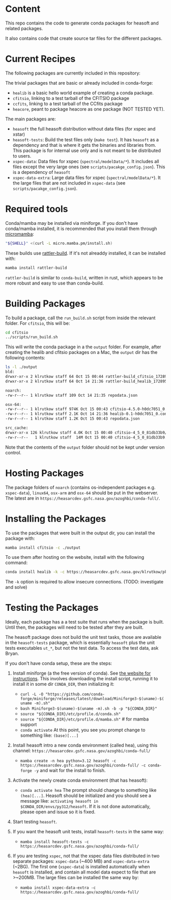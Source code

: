 # Content
This repo contains the code to generate conda packages for heasoft and related
packages.

It also contains code that create source tar files for the different packages.

# Current Recipes


The following packages are currently included in this repository:

The trivial packages that are basic or already included in conda-forge:
- `healib` is a basic hello world example of creating a conda package.
- `cfitsio`, linking to a test tarball of the CFITSIO package
- `ccfits`, linking to a test tarball of the CCfits package
- `heacore`, peant to package heacore as one package (NOT TESTED YET).

The main packages are:
- `heasoft` the full heasoft distribution without data files (for xspec and xstar)
- `heasoft-tests`: Build the test files only (`make test`). It has `heasoft` as a dependency
and that is where it gets the binaries and libraries from. This package is for internal
use only and is not meant to be distributed to users.
- `xspec-data`: Data files for xspec (`spectral/modelData/*`). It includes all files except
the very large ones (see `scripts/pacakge_config.json`). This is a dependency of `heasoft`
- `xspec-data-extra`: Large data files for xspec (`spectral/modelData/*`). It the large files
that are not included in `xspec-data` (see `scripts/pacakge_config.json`).

# Required tools
Conda/mamba may be installed via miniforge. If you don't have conda/mamba installed, it is recommended that you install them through [micromamba](https://mamba.readthedocs.io/en/latest/installation/micromamba-installation.html): 

```sh
"${SHELL}" <(curl -L micro.mamba.pm/install.sh)
```

These builds use [rattler-build](https://github.com/prefix-dev/rattler-build/). If it's not alreaddy installed, it can be installed with:
```sh
mamba install rattler-build
```

`rattler-build` is similar to `conda-build`, written in rust, which appears to be more robust and easy to use than conda-build.

# Building Packages

To build a package, call the `run_build.sh` script from inside the relevant folder. For `cfitsio`, this will be:
```sh
cd cfitsio
../scripts/run_build.sh
```

This will write the conda package in a the `output` folder. For example, after creating the healib and cfitsio packages on a Mac, the `output` dir has the following contents:

```sh
ls -l ./output
bld:
drwxr-xr-x 2 klrutkow staff 64 Oct 15 00:44 rattler-build_cfitsio_1728967256/
drwxr-xr-x 2 klrutkow staff 64 Oct 14 21:36 rattler-build_healib_1728956112/

noarch:
-rw-r--r-- 1 klrutkow staff 109 Oct 14 21:35 repodata.json

osx-64:
-rw-r--r-- 1 klrutkow staff 974K Oct 15 00:43 cfitsio-4.5.0-h0dc7051_0.conda
-rw-r--r-- 1 klrutkow staff 2.1K Oct 14 21:36 healib-0.1-h0dc7051_0.conda
-rw-r--r-- 1 klrutkow staff 1.2K Oct 15 00:43 repodata.json

src_cache:
drwxr-xr-x 126 klrutkow staff 4.0K Oct 15 00:40 cfitsio-4_5_0_81db33b9/
-rw-r--r--   1 klrutkow staff  14M Oct 15 00:40 cfitsio-4_5_0_81db33b9.tar
```

Note that the contents of the `output` folder should not be kept under version control.

# Hosting Packages

The package folders of `noarch` (contains os-independent packages e.g. `xspec-data`), `linux64`,
`osx-arm` and `osx-64` should be put in the webserver. The latest are in `https://heasarcdev.gsfc.nasa.gov/azoghbi/conda-full/`.


# Installing the Packages 

To use the packages that were built in the output dir, you can install the package with:
```sh
mamba install cfitsio -c ./output
```

To use them after hosting on the website, install with the following command:
```sh
conda install healib -k -c https://heasarcdev.gsfc.nasa.gov/klrutkow/pkg_mgrs/
```

The `-k` option is required to allow insecure connections. (TODO: investigate and solve)

# Testing the Packages
Ideally, each package has a a test suite that runs when the package is built. Until then,
the packages will need to be tested after they are built.

The heasoft package does not build the unit test tasks, those are available in the
`heasoft-tests` package, which is essentially `heasoft` plus the unit tests executables
`ut_*`, but not the test data. To access the test data, ask Bryan.

If you don't have conda setup, these are the steps:

1. Install miniforge (a the free version of conda). See 
[the website for instructions](https://github.com/conda-forge/miniforge).
This involves downloading the install script, running it to install it in some dir `CONDA_DIR`, then initializing it:
    - `curl -L -O "https://github.com/conda-forge/miniforge/releases/latest/download/Miniforge3-$(uname)-$(uname -m).sh"`
    - `bash Miniforge3-$(uname)-$(uname -m).sh -b -p "${CONDA_DIR}"`
    - `source "${CONDA_DIR}/etc/profile.d/conda.sh"`
    - `source "${CONDA_DIR}/etc/profile.d/mamba.sh"` # for mamba support
    - `conda activate`
At this point, you see you prompt change to something like: `(base)[...]`

2. Install heasoft intro a new conda environment (called hea),
using this channel: `https://heasarcdev.gsfc.nasa.gov/azoghbi/conda-full/`
    - `mamba create -n hea python=3.12 heasoft -c https://heasarcdev.gsfc.nasa.gov/azoghbi/conda-full/ -c conda-forge -y`
and wait for the install to finish.

3. Activate the newly create conda environment (that has heasoft):
    - `conda activate hea`
The prompt should change to something like `(hea)[...]`.
Heasoft should be initialized and you should see a message like:
`activating heasoft in $CONDA_DIR/envs/py312/heasoft`.
If it is not done automatically, please open and issue so it is fixed.

4. Start testing `heasoft`.

5. If you want the heasoft unit tests, install `heasoft-tests` in the same way:
    - `mamba install heasoft-tests -c https://heasarcdev.gsfc.nasa.gov/azoghbi/conda-full/`

6. If you are testing `xspec`, not that the xspec data files distributed in two separate packages:
`xspec-data` (~400 MB) and `xspec-data-extra` (~2BG). The first one (`xspec-data`) is installed automatically when
`heasoft` is installed, and contain all model data expect to file that are >~200MB. The large files
can be installed the same way by:
    - `mamba install xspec-data-extra -c https://heasarcdev.gsfc.nasa.gov/azoghbi/conda-full/`
